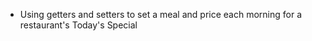 - Using getters and setters to set a meal and price each morning for a restaurant's Today's Special
